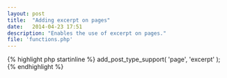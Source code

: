 ```yaml
---
layout: post
title:  "Adding excerpt on pages"
date:   2014-04-23 17:51
description: "Enables the use of excerpt on pages."
file: 'functions.php'
---
```


{% highlight php startinline %}
add_post_type_support( 'page', 'excerpt' );
{% endhighlight %}